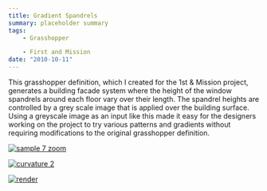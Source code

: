 ```yaml
---
title: Gradient Spandrels
summary: placeholder summary
tags:
    - Grasshopper

    - First and Mission
date: "2010-10-11"
---
```


This grasshopper definition, which I created for the 1st & Mission project, generates a building facade system where the height of the window spandrels around each floor vary over their length. The spandrel heights are controlled by a grey scale image that is applied over the building surface. Using a greyscale image as an input like this made it easy for the designers working on the project to try various patterns and gradients without requiring modifications to the original grasshopper definition.

[![](http://www.ericanastas.com/wp-content/uploads/2012/04/sample-7-zoom-636x477.png "sample 7 zoom")](sample-7-zoom.png)

[![](http://www.ericanastas.com/wp-content/uploads/2012/04/curvature-2-636x476.png "curvature 2")](curvature-2.png)

[![](http://www.ericanastas.com/wp-content/uploads/2010/10/render-636x477.jpg "render")](http://www.ericanastas.com/gradient-spandrels/render/)
